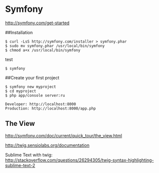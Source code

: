 # Symfony

http://symfony.com/get-started

##Installation

```
$ curl -LsS http://symfony.com/installer > symfony.phar
$ sudo mv symfony.phar /usr/local/bin/symfony
$ chmod a+x /usr/local/bin/symfony
```
test
```
$ symfony
```

##Create your first project

```
$ symfony new myproject
$ cd myproject
$ php app/console server:ru

Developer: http://localhost:8000
Production: http://localhost:8000/app.php
```

## The View

http://symfony.com/doc/current/quick_tour/the_view.html

http://twig.sensiolabs.org/documentation

Sublime Text with twig: http://stackoverflow.com/questions/26294305/twig-syntax-highlighting-sublime-text-2



